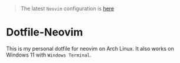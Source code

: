 > The latest `Neovim` configuration is [here](https://github.com/ulic-youthlic/nvim.conf)

# Dotfile-Neovim

This is my personal dotfile for neovim on Arch Linux. It also works on Windows 11 with `Windows Terminal`.
